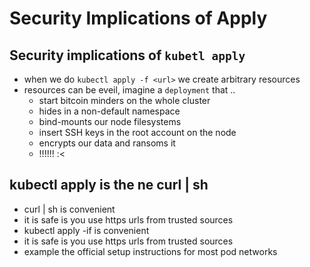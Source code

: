 # Security Implications of Apply

## Security implications of `kubetl apply`

- when we do `kubectl apply -f <url>` we create arbitrary resources
- resources can be eveil, imagine a `deployment` that ..
  - start bitcoin minders on the whole cluster
  - hides in a non-default namespace
  - bind-mounts our node filesystems
  - insert SSH keys in the root account on the node
  - encrypts our data and ransoms it
  - !!!!!! :<

## kubectl apply is the ne curl | sh
- curl | sh is convenient
- it is safe is you use https urls from trusted sources
- kubectl apply -if is convenient
- it is safe is you use https urls from trusted sources
- example the official setup instructions for most pod networks
